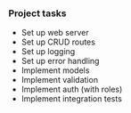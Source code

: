 ### Project tasks
- Set up web server
- Set up CRUD routes
- Set up logging
- Set up error handling
- Implement models
- Implement validation
- Implement auth (with roles)
- Implement integration tests

